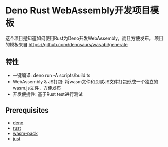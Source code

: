 Deno Rust WebAssembly开发项目模板
===========================

这个项目是知道如何使用Rust为Deno开发WebAssembly，而且方便发布。 项目的模板来自 https://github.com/denosaurs/wasabi/generate

## 特性

* 一键编译:  deno run -A scripts/build.ts
* WebAssembly & JS打包: 将wasm文件和关联JS文件打包形成一个独立的wasm.js文件，方便发布
* 开发便捷性: 基于Rust test进行测试

## Prerequisites

- [deno](https://deno.land/)
- [rust](https://www.rust-lang.org/)
- [wasm-pack](https://rustwasm.github.io/wasm-pack/)
- [just](https://github.com/casey/just)
